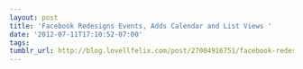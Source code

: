 ```yaml
---
layout: post
title: 'Facebook Redesigns Events, Adds Calendar and List Views '
date: '2012-07-11T17:10:52-07:00'
tags: 
tumblr_url: http://blog.lovellfelix.com/post/27004916751/facebook-redesigns-events-adds-calendar-and-list-views
---
```


